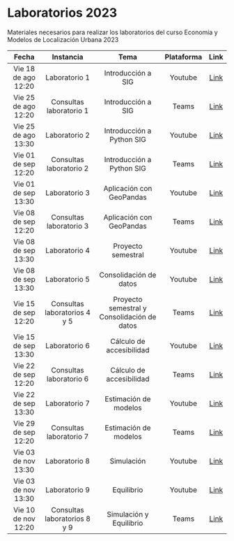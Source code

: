 # Laboratorios 2023
Materiales necesarios para realizar los laboratorios del curso Economía y Modelos de Localización Urbana 2023

| Fecha                       | Instancia           |Tema   | Plataforma | Link                               |
| :-------------------------: | :-----------------: |:---:  |:--------: | :---------------------------------: |
| Vie 18 de ago 12:20         | Laboratorio 1       |Introducción a SIG| Youtube     | [Link](https://youtu.be/_9iZmFnye8Y)|
| Vie 25 de ago 12:20          | Consultas laboratorio 1       |Introducción a SIG| Teams     |[Link](https://teams.microsoft.com/dl/launcher/launcher.html?url=%2F_%23%2Fl%2Fmeetup-join%2F19%3Ameeting_MDk1M2VhNGEtZjQzZi00YjI5LThjMTktODdhNWI2YjYxMTVj%40thread.v2%2F0%3Fcontext%3D%257b%2522Tid%2522%253a%25225ff5d9fa-f83f-4ac1-a4d2-eb48ea0a00d2%2522%252c%2522Oid%2522%253a%252246fcae6a-2d31-414f-981e-fad1afc6c4cc%2522%257d%26anon%3Dtrue&type=meetup-join&deeplinkId=50afa10b-35b0-4a04-ba79-261564160be4&directDl=true&msLaunch=true&enableMobilePage=true&suppressPrompt=true) |
| Vie 25 de ago 13:30         | Laboratorio 2       |Introducción a Python SIG| Youtube     | [Link](https://youtu.be/TbJSV5Mp9hk)|
| Vie 01 de sep 12:20          | Consultas laboratorio 2       |Introducción a Python SIG| Teams     |[Link](https://teams.microsoft.com/dl/launcher/launcher.html?url=%2F_%23%2Fl%2Fmeetup-join%2F19%3Ameeting_MDk1M2VhNGEtZjQzZi00YjI5LThjMTktODdhNWI2YjYxMTVj%40thread.v2%2F0%3Fcontext%3D%257b%2522Tid%2522%253a%25225ff5d9fa-f83f-4ac1-a4d2-eb48ea0a00d2%2522%252c%2522Oid%2522%253a%252246fcae6a-2d31-414f-981e-fad1afc6c4cc%2522%257d%26anon%3Dtrue&type=meetup-join&deeplinkId=88397ab2-1c8f-4714-b3ee-5efc5c8a44ce&directDl=true&msLaunch=true&enableMobilePage=true&suppressPrompt=true) |
| Vie 01 de sep 13:30         | Laboratorio 3       |Aplicación con GeoPandas| Youtube     | [Link](https://youtu.be/znwRJTMYuu8)|
| Vie 08 de sep 12:20          | Consultas laboratorio 3       |Aplicación con GeoPandas| Teams     |[Link](https://teams.microsoft.com/l/meetup-join/19%3ameeting_ZDZlYWE2MTEtOTI1Yi00OTE3LWE3MjEtZTg1OGZhY2VkYzY3%40thread.v2/0?context=%7b%22Tid%22%3a%225ff5d9fa-f83f-4ac1-a4d2-eb48ea0a00d2%22%2c%22Oid%22%3a%2246fcae6a-2d31-414f-981e-fad1afc6c4cc%22%7d) |
| Vie 08 de sep 13:30         | Laboratorio 4       |Proyecto semestral| Youtube     | [Link](https://youtu.be/CLkduOGjpUM)|
| Vie 08 de sep 13:30         | Laboratorio 5       |Consolidación de datos| Youtube     | [Link](https://youtu.be/_Hs5kjm0FkI)|
| Vie 15 de sep 12:20          | Consultas laboratorios 4 y 5       |Proyecto semestral y Consolidación de datos| Teams     |[Link](https://teams.microsoft.com/dl/launcher/launcher.html?url=%2F_%23%2Fl%2Fmeetup-join%2F19%3Ameeting_MDk1M2VhNGEtZjQzZi00YjI5LThjMTktODdhNWI2YjYxMTVj%40thread.v2%2F0%3Fcontext%3D%257b%2522Tid%2522%253a%25225ff5d9fa-f83f-4ac1-a4d2-eb48ea0a00d2%2522%252c%2522Oid%2522%253a%252246fcae6a-2d31-414f-981e-fad1afc6c4cc%2522%257d%26anon%3Dtrue&type=meetup-join&deeplinkId=94b5f4ad-5ecc-4349-a803-039f3e5d6832&directDl=true&msLaunch=true&enableMobilePage=true&suppressPrompt=true) |
| Vie 15 de sep 13:30         | Laboratorio 6       |Cálculo de accesibilidad| Youtube     | [Link](https://youtu.be/VkGz2oVmQKs)|
| Vie 22 de sep 12:20          | Consultas laboratorio 6       |Cálculo de accesibilidad| Teams     |[Link](https://teams.microsoft.com/l/meetup-join/19%3ameeting_MDk1M2VhNGEtZjQzZi00YjI5LThjMTktODdhNWI2YjYxMTVj%40thread.v2/0?context=%7b%22Tid%22%3a%225ff5d9fa-f83f-4ac1-a4d2-eb48ea0a00d2%22%2c%22Oid%22%3a%2246fcae6a-2d31-414f-981e-fad1afc6c4cc%22%7d)|
| Vie 22 de sep 13:30         | Laboratorio 7       |Estimación de modelos| Youtube     | [Link](https://youtu.be/0tk0pDxiPWU)|
| Vie 29 de sep 12:20          | Consultas laboratorio 7       |Estimación de modelos| Teams     |[Link](https://teams.microsoft.com/l/meetup-join/19%3ameeting_MDk1M2VhNGEtZjQzZi00YjI5LThjMTktODdhNWI2YjYxMTVj%40thread.v2/0?context=%7b%22Tid%22%3a%225ff5d9fa-f83f-4ac1-a4d2-eb48ea0a00d2%22%2c%22Oid%22%3a%2246fcae6a-2d31-414f-981e-fad1afc6c4cc%22%7d)|
| Vie 03 de nov 13:30          | Laboratorio 8       |Simulación| Youtube     |[Link](https://youtu.be/5cVgNQ06kDA)|
| Vie 03 de nov 13:30          | Laboratorio 9       |Equilibrio| Youtube     |[Link](https://youtu.be/2hYxmDNG2Wg)|
| Vie 10 de nov 12:20          | Consultas laboratorios 8 y 9       |Simulación y Equilibrio| Teams     |[Link](https://teams.microsoft.com/l/meetup-join/19%3ameeting_ZTcyNDNhZTgtYmZkMi00OThlLWI4NTYtZDk0YzBjYTZkNWRi%40thread.v2/0?context=%7b%22Tid%22%3a%225ff5d9fa-f83f-4ac1-a4d2-eb48ea0a00d2%22%2c%22Oid%22%3a%2246fcae6a-2d31-414f-981e-fad1afc6c4cc%22%7d)|


